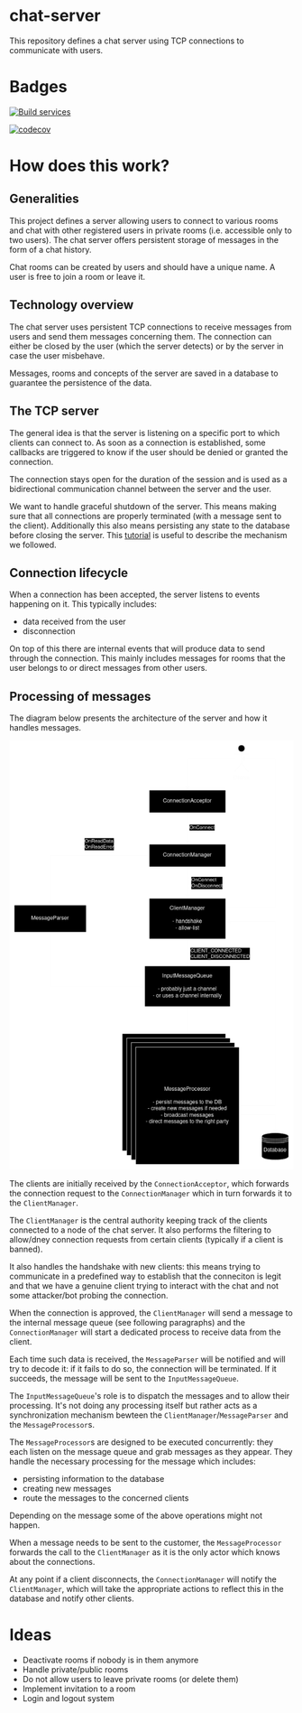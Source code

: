 # chat-server

This repository defines a chat server using TCP connections to communicate with users.

# Badges

[![Build services](https://github.com/Knoblauchpilze/chat-server/actions/workflows/build-and-push.yml/badge.svg)](https://github.com/Knoblauchpilze/chat-server/actions/workflows/build-and-push.yml)

[![codecov](https://codecov.io/gh/Knoblauchpilze/chat-server/graph/badge.svg?token=0ABFMO9WVY)](https://codecov.io/gh/Knoblauchpilze/chat-server)

# How does this work?

## Generalities

This project defines a server allowing users to connect to various rooms and chat with other registered users in private rooms (i.e. accessible only to two users). The chat server offers persistent storage of messages in the form of a chat history.

Chat rooms can be created by users and should have a unique name. A user is free to join a room or leave it.

## Technology overview

The chat server uses persistent TCP connections to receive messages from users and send them messages concerning them. The connection can either be closed by the user (which the server detects) or by the server in case the user misbehave.

Messages, rooms and concepts of the server are saved in a database to guarantee the persistence of the data.

## The TCP server

The general idea is that the server is listening on a specific port to which clients can connect to. As soon as a connection is established, some callbacks are triggered to know if the user should be denied or granted the connection.

The connection stays open for the duration of the session and is used as a bidirectional communication channel between the server and the user.

We want to handle graceful shutdown of the server. This means making sure that all connections are properly terminated (with a message sent to the client). Additionally this also means persisting any state to the database before closing the server. This [tutorial](https://eli.thegreenplace.net/2020/graceful-shutdown-of-a-tcp-server-in-go/) is useful to describe the mechanism we followed.

## Connection lifecycle

When a connection has been accepted, the server listens to events happening on it. This typically includes:

- data received from the user
- disconnection

On top of this there are internal events that will produce data to send through the connection. This mainly includes messages for rooms that the user belongs to or direct messages from other users.

## Processing of messages

The diagram below presents the architecture of the server and how it handles messages.

![Server architecture](resources/server-architecture.png)

The clients are initially received by the `ConnectionAcceptor`, which forwards the connection request to the `ConnectionManager` which in turn forwards it to the `ClientManager`.

The `ClientManager` is the central authority keeping track of the clients connected to a node of the chat server. It also performs the filtering to allow/dney connection requests from certain clients (typically if a client is banned).

It also handles the handshake with new clients: this means trying to communicate in a predefined way to establish that the conneciton is legit and that we have a genuine client trying to interact with the chat and not some attacker/bot probing the connection.

When the connection is approved, the `ClientManager` will send a message to the internal message queue (see following paragraphs) and the `ConnectionManager` will start a dedicated process to receive data from the client.

Each time such data is received, the `MessageParser` will be notified and will try to decode it: if it fails to do so, the connection will be terminated. If it succeeds, the message will be sent to the `InputMessageQueue`.

The `InputMessageQueue`'s role is to dispatch the messages and to allow their processing. It's not doing any processing itself but rather acts as a synchronization mechanism bewteen the `ClientManager`/`MessageParser` and the `MessageProcessor`s.

The `MessageProcessor`s are designed to be executed concurrently: they each listen on the message queue and grab messages as they appear. They handle the necessary processing for the message which includes:

- persisting information to the database
- creating new messages
- route the messages to the concerned clients

Depending on the message some of the above operations might not happen.

When a message needs to be sent to the customer, the `MessageProcessor` forwards the call to the `ClientManager` as it is the only actor which knows about the connections.

At any point if a client disconnects, the `ConnectionManager` will notify the `ClientManager`, which will take the appropriate actions to reflect this in the database and notify other clients.

# Ideas

- Deactivate rooms if nobody is in them anymore
- Handle private/public rooms
- Do not allow users to leave private rooms (or delete them)
- Implement invitation to a room
- Login and logout system

